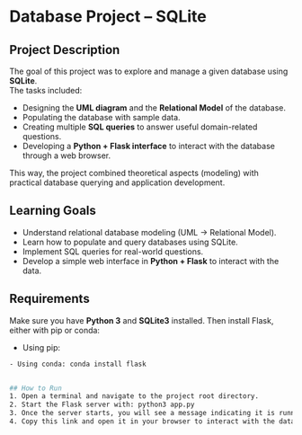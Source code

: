 # Database Project – SQLite

## Project Description
The goal of this project was to explore and manage a given database using **SQLite**.  
The tasks included:
- Designing the **UML diagram** and the **Relational Model** of the database.  
- Populating the database with sample data.  
- Creating multiple **SQL queries** to answer useful domain-related questions.  
- Developing a **Python + Flask interface** to interact with the database through a web browser.  

This way, the project combined theoretical aspects (modeling) with practical database querying and application development.

## Learning Goals
- Understand relational database modeling (UML → Relational Model).  
- Learn how to populate and query databases using SQLite.  
- Implement SQL queries for real-world questions.  
- Develop a simple web interface in **Python + Flask** to interact with the data. 


## Requirements
Make sure you have **Python 3** and **SQLite3** installed. Then install Flask, either with pip or conda:
- Using pip:
```bash pip install flask´´´
- Using conda: conda install flask


## How to Run
1. Open a terminal and navigate to the project root directory.
2. Start the Flask server with: python3 app.py
3. Once the server starts, you will see a message indicating it is running at: http://127.0.0.1:5000
4. Copy this link and open it in your browser to interact with the database.
